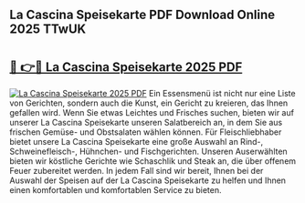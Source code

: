 ## La Cascina Speisekarte PDF Download Online 2025 TTwUK

# <h2><a href="http://gc7uq9.nevu.top/?p=La+Cascina+Speisekarte">🔗 👉🔴 La Cascina Speisekarte 2025 PDF</a></h2>

[![La Cascina Speisekarte 2025 PDF](https://i.imgur.com/dBaPXMq.png)](http://gc7uq9.nevu.top/?p=La+Cascina+Speisekarte)
Ein Essensmenü ist nicht nur eine Liste von Gerichten, sondern auch die Kunst, ein Gericht zu kreieren, das Ihnen gefallen wird. Wenn Sie etwas Leichtes und Frisches suchen, bieten wir auf unserer La Cascina Speisekarte unseren Salatbereich an, in dem Sie aus frischen Gemüse- und Obstsalaten wählen können. Für Fleischliebhaber bietet unsere La Cascina Speisekarte eine große Auswahl an Rind-, Schweinefleisch-, Hühnchen- und Fischgerichten. Unseren Auserwählten bieten wir köstliche Gerichte wie Schaschlik und Steak an, die über offenem Feuer zubereitet werden. In jedem Fall sind wir bereit, Ihnen bei der Auswahl der Speisen auf der La Cascina Speisekarte zu helfen und Ihnen einen komfortablen und komfortablen Service zu bieten.
